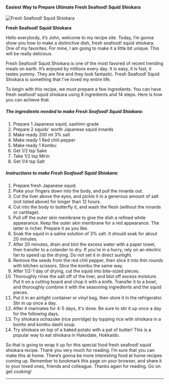             

#### Easiest Way to Prepare Ultimate Fresh Seafood! Squid Shiokara

![Fresh Seafood! Squid Shiokara](https://img-global.cpcdn.com/recipes/6163738295009280/751x532cq70/fresh-seafood-squid-shiokara-recipe-main-photo.jpg)

**Fresh Seafood! Squid Shiokara**

Hello everybody, it’s John, welcome to my recipe site. Today, I’m gonna show you how to make a distinctive dish, fresh seafood! squid shiokara. One of my favorites. For mine, I am going to make it a little bit unique. This will be really delicious.

Fresh Seafood! Squid Shiokara is one of the most favored of recent trending meals on earth. It’s enjoyed by millions every day. It is easy, it is fast, it tastes yummy. They are fine and they look fantastic. Fresh Seafood! Squid Shiokara is something that I’ve loved my entire life.

To begin with this recipe, we must prepare a few ingredients. You can have fresh seafood! squid shiokara using 8 ingredients and 14 steps. Here is how you can achieve that.

##### The ingredients needed to make Fresh Seafood! Squid Shiokara:

1.  Prepare 1 Japanese squid, sashimi-grade
2.  Prepare 2 squids' worth Japanese squid innards
3.  Make ready 200 ml 3% salt
4.  Make ready 1 Red chili pepper
5.  Make ready 1 Kombu
6.  Get 1/2 tsp Sake
7.  Take 1/2 tsp Mirin
8.  Get 1/4 tsp Salt

##### Instructions to make Fresh Seafood! Squid Shiokara:

1.  Prepare fresh Japanese squid.
2.  Poke your fingers down into the body, and pull the innards out.
3.  Cut the liver above the eyes, and pickle it in a generous amount of salt (not listed above) for longer than 12 hours.
4.  Cut into the body to butterfly it, and wash the flesh (without the innards or cartilage).
5.  Pull off the outer skin membrane to give the dish a refined white appearance. Keep the outer skin membrane for a red appearance. The latter is richer. Prepare it as you like.
6.  Soak the squid in a saline solution of 3% salt. It should soak for about 20 minutes.
7.  After 20 minutes, drain and blot the excess water with a paper towel, then transfer to a colander to dry. If you're in a hurry, rely on an electric fan to speed up the drying. Do not set it in direct sunlight.
8.  Remove the seeds from the red chili pepper, then slice it into thin rounds with kitchen scissors. Slice the kombu the same way.
9.  After 1/2-1 day of drying, cut the squid into bite-sized pieces.
10.  Thoroughly rinse the salt off of the liver, and blot off excess moisture. Put it on a cutting board and chop it with a knife. Transfer it to a bowl, and thoroughly combine it with the seasoning ingredients and the squid pieces.
11.  Put it in an airtight container or vinyl bag, then store it in the refrigerator. Stir in up once a day.
12.  After it marinates for 4-5 days, it's done. Be sure to stir it up once a day for the following days.
13.  Try shiokara ochazuke (rice porridge) by topping rice with shiokara in a bonito and kombu dashi soup.
14.  Try shiokara on top of a baked potato with a pat of butter! This is a popular way to eat shiokara in Hakodate, Hokkaido.

So that is going to wrap it up for this special food fresh seafood! squid shiokara recipe. Thank you very much for reading. I’m sure that you can make this at home. There’s gonna be more interesting food at home recipes coming up. Remember to bookmark this page on your browser, and share it to your loved ones, friends and colleague. Thanks again for reading. Go on get cooking!

* * *